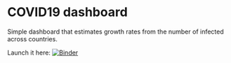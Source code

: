 # COVID19 dashboard

Simple dashboard that estimates growth rates from the number of infected across countries.

Launch it here: [![Binder](https://mybinder.org/badge_logo.svg)](https://mybinder.org/v2/gh/tpaixao/COVID19-dashboard/master?filepath=COVID19-dashboard.ipynb)

